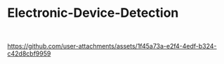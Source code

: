# Electronic-Device-Detection
<br>


https://github.com/user-attachments/assets/1f45a73a-e2f4-4edf-b324-c42d8cbf9959

